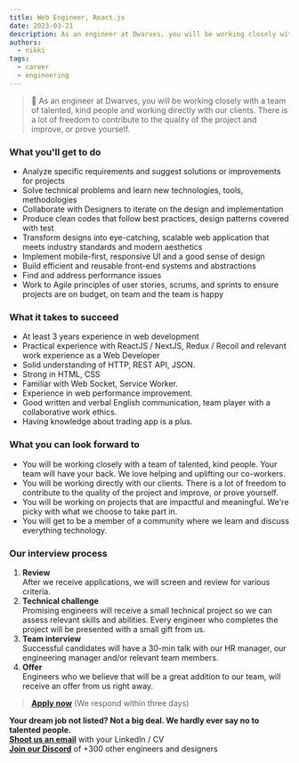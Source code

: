 ```yaml
---
title: Web Engineer, React.js
date: 2023-03-21
description: As an engineer at Dwarves, you will be working closely with a team of talented, kind people and working directly with our clients. There is a lot of freedom to contribute to the quality of the project and improve, or prove yourself
authors:
  - nikki
tags:
  - career
  - engineering
---
```

> 🤝 As an engineer at Dwarves, you will be working closely with a team of talented, kind people and working directly with our clients. There is a lot of freedom to contribute to the quality of the project and improve, or prove yourself.

### What you'll get to do

- Analyze specific requirements and suggest solutions or improvements for projects
- Solve technical problems and learn new technologies, tools, methodologies
- Collaborate with Designers to iterate on the design and implementation
- Produce clean codes that follow best practices, design patterns covered with test
- Transform designs into eye-catching, scalable web application that meets industry standards and modern aesthetics
- Implement mobile-first, responsive UI and a good sense of design
- Build efficient and reusable front-end systems and abstractions
- Find and address performance issues
- Work to Agile principles of user stories, scrums, and sprints to ensure projects are on budget, on team and the team is happy

### What it takes to succeed

- At least 3 years experience in web development
- Practical experience with ReactJS / NextJS, Redux / Recoil and relevant work experience as a Web Developer
- Solid understanding of HTTP, REST API, JSON.
- Strong in HTML, CSS
- Familiar with Web Socket, Service Worker.
- Experience in web performance improvement.
- Good written and verbal English communication, team player with a collaborative work ethics.
- Having knowledge about trading app is a plus.

### What you can look forward to

- You will be working closely with a team of talented, kind people. Your team will have your back. We love helping and uplifting our co-workers.
- You will be working directly with our clients. There is a lot of freedom to contribute to the quality of the project and improve, or prove yourself.
- You will be working on projects that are impactful and meaningful. We're picky with what we choose to take part in.
- You will get to be a member of a community where we learn and discuss everything technology.

### Our interview process

1. **Review**<br>After we receive applications, we will screen and review for various criteria.
2. **Technical challenge**<br>Promising engineers will receive a small technical project so we can assess relevant skills and abilities. Every engineer who completes the project will be presented with a small gift from us.
3. **Team interview**<br>Successful candidates will have a 30-min talk with our HR manager, our engineering manager and/or relevant team members.
4. **Offer**<br>Engineers who we believe that will be a great addition to our team, will receive an offer from us right away.

> **[Apply now](mailto:spawn@d.foundation)** (We respond within three days)

**Your dream job not listed? Not a big deal. We hardly ever say no to talented people.**\
[**Shoot us an email**](mailto:spawn@d.foundation) with your LinkedIn / CV\
[**Join our Discord**](https://discord.gg/dfoundation) of +300 other engineers and designers
